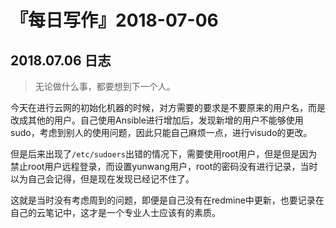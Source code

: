 # 『每日写作』2018-07-06

## 2018.07.06  日志

> 无论做什么事，都要想到下一个人。

今天在进行云网的初始化机器的时候，对方需要的要求是不要原来的用户名，而是改成其他的用户。自己使用Ansible进行增加后，发现新增的用户不能够使用sudo，考虑到别人的使用问题，因此只能自己麻烦一点，进行visudo的更改。

但是后来出现了`/etc/sudoers`出错的情况下，需要使用root用户，但是但是因为禁止root用户远程登录，而设置yunwang用户，root的密码没有进行记录，当时以为自己会记得，但是现在发现已经记不住了。

这就是当时没有考虑周到的问题，即便是自己没有在redmine中更新，也要记录在自己的云笔记中，这才是一个专业人士应该有的素质。